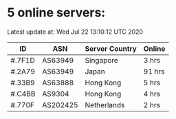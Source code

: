 # 5 online servers:

Latest update at: Wed Jul 22 13:10:12 UTC 2020

| ID | ASN | Server Country | Online |
| -- | --- | -------------- | ------ |
| #.7F1D | AS63949 | Singapore | 3 hrs |
| #.2A79 | AS63949 | Japan | 91 hrs |
| #.33B9 | AS63888 | Hong Kong | 5 hrs |
| #.C4BB | AS9304 | Hong Kong | 4 hrs |
| #.770F | AS202425 | Netherlands | 2 hrs |

